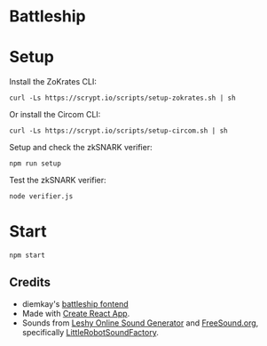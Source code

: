 # Battleship

# Setup


Install the ZoKrates CLI:

```
curl -Ls https://scrypt.io/scripts/setup-zokrates.sh | sh
```

Or install the Circom CLI:

```
curl -Ls https://scrypt.io/scripts/setup-circom.sh | sh
```


Setup and check the zkSNARK verifier:

```
npm run setup
```

Test the zkSNARK verifier:

```
node verifier.js
```

# Start

```
npm start
```

## Credits
- diemkay's [battleship fontend](https://github.com/diemkay/battleship)
- Made with [Create React App](https://github.com/facebook/create-react-app).
- Sounds from [Leshy Online Sound Generator](https://www.leshylabs.com/apps/sfMaker/) and [FreeSound.org](https://freesound.org/), specifically [LittleRobotSoundFactory](people/LittleRobotSoundFactory/sounds/270468/).
